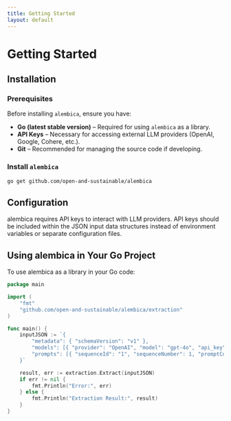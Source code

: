 ```yaml
---
title: Getting Started
layout: default
---
```


# Getting Started

## Installation

### Prerequisites
Before installing `alembica`, ensure you have:
- **Go (latest stable version)** – Required for using `alembica` as a library.
- **API Keys** – Necessary for accessing external LLM providers (OpenAI, Google, Cohere, etc.).
- **Git** – Recommended for managing the source code if developing.

### Install `alembica`
```sh
go get github.com/open-and-sustainable/alembica
```

## Configuration

alembica requires API keys to interact with LLM providers. API keys should be included within the JSON input data structures instead of environment variables or separate configuration files.

## Using alembica in Your Go Project

To use alembica as a library in your Go code:
```go
package main

import (
    "fmt"
    "github.com/open-and-sustainable/alembica/extraction"
)

func main() {
    inputJSON := `{
        "metadata": { "schemaVersion": "v1" },
        "models": [{ "provider": "OpenAI", "model": "gpt-4o", "api_key": "your-openai-key" }],
        "prompts": [{ "sequenceId": "1", "sequenceNumber": 1, "promptContent": "Extract structured data from this text." }]
    }`

    result, err := extraction.Extract(inputJSON)
    if err != nil {
        fmt.Println("Error:", err)
    } else {
        fmt.Println("Extraction Result:", result)
    }
}
```